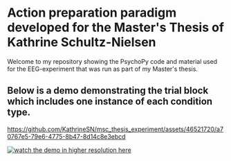 # Action preparation paradigm developed for the Master's Thesis of Kathrine Schultz-Nielsen
Welcome to my repository showing the PsychoPy code and material used for the EEG-experiment that was run as part of my Master's thesis.

## Below is a demo demonstrating the trial block which includes one instance of each condition type.


https://github.com/KathrineSN/msc_thesis_experiment/assets/46521720/a70767e5-79e6-4775-8b47-8d14c8e3ebcd

[![watch the demo in higher resolution here](https://1drv.ms/i/s!AgxdjixfRGHZbMNzTQjN68vsuiw?e=MdyRon)](https://photos.onedrive.com/share/D961445F2C8E5D0C!106?cid=D961445F2C8E5D0C&resId=D961445F2C8E5D0C!106&authkey=!AOpTXfzt2MM7-mA&ithint=video&e=YOntGS)

